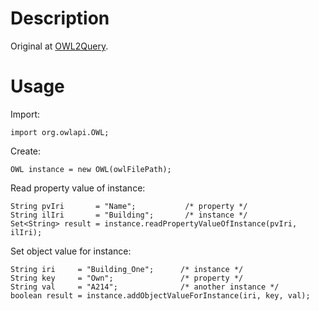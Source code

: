 Description
=======

Original at [OWL2Query](https://krizik.felk.cvut.cz/km/owl2query).

Usage
=======

Import:

```
import org.owlapi.OWL;
```


Create:

```
OWL instance = new OWL(owlFilePath);
```


Read property value of instance:

```
String pvIri       = "Name";           /* property */
String ilIri       = "Building";       /* instance */
Set<String> result = instance.readPropertyValueOfInstance(pvIri, ilIri);
```


Set object value for instance:

```
String iri     = "Building_One";      /* instance */
String key     = "Own";               /* property */
String val     = "A214";              /* another instance */
boolean result = instance.addObjectValueForInstance(iri, key, val);
```
